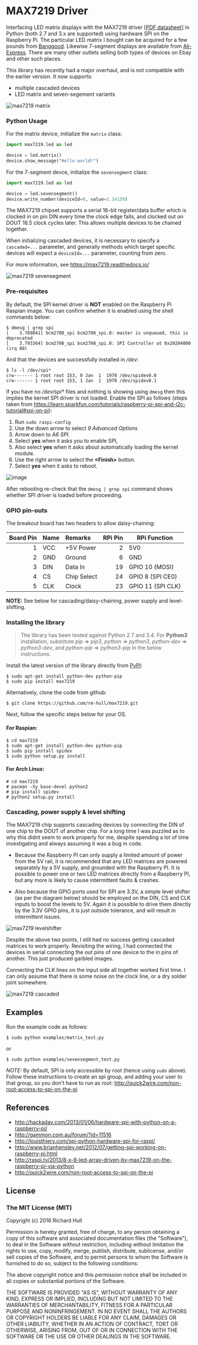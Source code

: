 # MAX7219 Driver

Interfacing LED matrix displays with the MAX7219 driver
[[PDF datasheet](https://raw.github.com/rm-hull/max7219/master/docs/MAX7219-datasheet.pdf)]
in Python (both 2.7 and 3.x are supported) using hardware SPI on the Raspberry Pi. The 
particular LED matrix I bought can be acquired for a few pounds from
[Banggood](http://www.banggood.com/MAX7219-Dot-Matrix-Module-DIY-Kit-SCM-Control-Module-For-Arduino-p-72178.html?currency=GBP).
Likewise 7-segment displays are available from [Ali-Express](http://www.aliexpress.com/item/MAX7219-Red-Module-8-Digit-7-Segment-Digital-LED-Display-Tube-For-Arduino-MCU/1449630475.html).
There are many other outlets selling both types of devices on Ebay and other such places.

This library has recently had a major overhaul, and is not compatible with the earlier version.
It now supports:

* multiple cascaded devices
* LED matrix and seven-segement variants

![max7219 matrix](https://raw.githubusercontent.com/rm-hull/max7219/master/docs/images/devices.jpg)

### Python Usage

For the matrix device, initialize the `matrix` class:

```python
import max7219.led as led

device = led.matrix()
device.show_message("Hello world!")
```

For the 7-segment devce, initialize the `sevensegment` class:

```python
import max7219.led as led

device = led.sevensegment()
device.write_number(deviceId=0, value=3.14159)
```

The MAX7219 chipset supports a serial 16-bit register/data buffer which is
clocked in on pin DIN every time the clock edge falls, and clocked out on DOUT
16.5 clock cycles later. This allows multiple devices to be chained together.

When initializing cascaded devices, it is necessary to specify a `cascaded=...`
parameter, and generally methods which target specific devices will expect a
`deviceId=...` parameter, counting from zero.

For more information, see https://max7219.readthedocs.io/

![max7219 sevensegment](https://raw.githubusercontent.com/rm-hull/max7219/master/docs/images/IMG_2810.JPG)

### Pre-requisites

By default, the SPI kernel driver is **NOT** enabled on the Raspberry Pi Raspian image.
You can confirm whether it is enabled using the shell commands below:

    $ dmesg | grep spi
    [    3.769841] bcm2708_spi bcm2708_spi.0: master is unqueued, this is deprecated
    [    3.793364] bcm2708_spi bcm2708_spi.0: SPI Controller at 0x20204000 (irq 80)

And that the devices are successfully installed in _/dev_:

    $ ls -l /dev/spi*
    crw------- 1 root root 153, 0 Jan  1  1970 /dev/spidev0.0
    crw------- 1 root root 153, 1 Jan  1  1970 /dev/spidev0.1

If you have no _/dev/spi*_ files and nothing is showing using `dmesg` then this
implies the kernel SPI driver is not loaded. Enable the SPI as follows (steps
taken from https://learn.sparkfun.com/tutorials/raspberry-pi-spi-and-i2c-tutorial#spi-on-pi):

1. Run `sudo raspi-config`
2. Use the down arrow to select _9 Advanced Options_
3. Arrow down to _A6 SPI._
4. Select **yes** when it asks you to enable SPI,
5. Also select **yes** when it asks about automatically loading the kernel module.
6. Use the right arrow to select the **&lt;Finish&gt;** button.
7. Select **yes** when it asks to reboot.

![image](https://cloud.githubusercontent.com/assets/1915543/16681787/b615b20c-44ee-11e6-9533-b0dce2b007b1.png)

After rebooting re-check that the `dmesg | grep spi` command shows whether
SPI driver is loaded before proceeding.

### GPIO pin-outs

The breakout board has two headers to allow daisy-chaining:

| Board Pin | Name | Remarks     | RPi Pin | RPi Function      |
|----------:|:-----|:------------|--------:|-------------------|
| 1         | VCC  | +5V Power   | 2       | 5V0               |
| 2         | GND  | Ground      | 6       | GND               |
| 3         | DIN  | Data In     | 19      | GPIO 10 (MOSI)    |
| 4         | CS   | Chip Select | 24      | GPIO 8 (SPI CE0)  |
| 5         | CLK  | Clock       | 23      | GPIO 11 (SPI CLK) |

**NOTE:** See below for cascading/daisy-chaining, power supply and level-shifting.

### Installing the library

> The library has been tested against Python 2.7 and 3.4. For **Python3** installation, substitute
> _pip_ ⇒ _pip3_, _python_ ⇒ _python3_, _python-dev_ ⇒ _python3-dev_, and _python-pip_ ⇒ _python3-pip_ 
> in the below instructions.

Install the latest version of the library directly from [PyPI](https://pypi.python.org/pypi?:action=display&name=max7219):

    $ sudo apt-get install python-dev python-pip
    $ sudo pip install max7219

Alternatively, clone the code from github:

    $ git clone https://github.com/rm-hull/max7219.git

Next, follow the specific steps below for your OS.

#### For Raspian:

    $ cd max7219
    $ sudo apt-get install python-dev python-pip
    $ sudo pip install spidev
    $ sudo python setup.py install

#### For Arch Linux:

    # cd max7219
    # pacman -Sy base-devel python2
    # pip install spidev
    # python2 setup.py install

### Cascading, power supply & level shifting

The MAX7219 chip supports cascading devices by connecting the DIN of one chip to the DOUT
of another chip. For a long time I was puzzled as to why this didnt seem to work properly
for me, despite spending a lot of time investigating and always assuming it was a bug in
code.

* Because the Raspberry PI can only supply a limited amount of power from the 5V rail,
  it is recommended that any LED matrices are powered separately by a 5V supply, and grounded
  with the Raspberry PI. It is possible to power one or two LED matrices directly from a
  Raspberry PI, but any more is likely to cause intermittent faults & crashes.

* Also because the GPIO ports used for SPI are 3.3V, a simple level shifter (as per the diagram
  below) should be employed on the DIN, CS and CLK inputs to boost the levels to 5V. Again it
  is possible to drive them directly by the 3.3V GPIO pins, it is just outside tolerance, and
  will result in intermittent issues.

![max7219 levelshifter](https://raw.githubusercontent.com/rm-hull/max7219/master/docs/images/level-shifter.jpg)

Despite the above two points, I still had no success getting cascaded matrices
to work properly.  Revisiting the wiring, I had connected the devices in serial
connecting the out pins of one device to the in pins of another. This just
produced garbled images.

Connecting the CLK lines on the input side all together worked first time. I
can only assume that there is some noise on the clock line, or a dry solder
joint somewhere.

![max7219 cascaded](https://raw.githubusercontent.com/rm-hull/max7219/master/docs/images/matrix_cascaded.jpg)

## Examples

Run the example code as follows:

    $ sudo python examples/matrix_test.py

or

    $ sudo python examples/sevensegment_test.py

*NOTE:* By default, SPI is only accessible by root (hence using `sudo` above). Follow these
instructions to create an spi group, and adding your user to that group, so you don't have to
run as root: http://quick2wire.com/non-root-access-to-spi-on-the-pi

## References

* http://hackaday.com/2013/01/06/hardware-spi-with-python-on-a-raspberry-pi/
* http://gammon.com.au/forum/?id=11516
* http://louisthiery.com/spi-python-hardware-spi-for-raspi/
* http://www.brianhensley.net/2012/07/getting-spi-working-on-raspberry-pi.html
* http://raspi.tv/2013/8-x-8-led-array-driven-by-max7219-on-the-raspberry-pi-via-python
* http://quick2wire.com/non-root-access-to-spi-on-the-pi

## License

### The MIT License (MIT)

Copyright (c) 2016 Richard Hull

Permission is hereby granted, free of charge, to any person obtaining a copy
of this software and associated documentation files (the "Software"), to deal
in the Software without restriction, including without limitation the rights
to use, copy, modify, merge, publish, distribute, sublicense, and/or sell
copies of the Software, and to permit persons to whom the Software is
furnished to do so, subject to the following conditions:

The above copyright notice and this permission notice shall be included in all
copies or substantial portions of the Software.

THE SOFTWARE IS PROVIDED "AS IS", WITHOUT WARRANTY OF ANY KIND, EXPRESS OR
IMPLIED, INCLUDING BUT NOT LIMITED TO THE WARRANTIES OF MERCHANTABILITY,
FITNESS FOR A PARTICULAR PURPOSE AND NONINFRINGEMENT. IN NO EVENT SHALL THE
AUTHORS OR COPYRIGHT HOLDERS BE LIABLE FOR ANY CLAIM, DAMAGES OR OTHER
LIABILITY, WHETHER IN AN ACTION OF CONTRACT, TORT OR OTHERWISE, ARISING FROM,
OUT OF OR IN CONNECTION WITH THE SOFTWARE OR THE USE OR OTHER DEALINGS IN THE
SOFTWARE.
